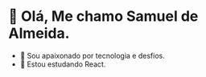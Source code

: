 # :wave: Olá, Me chamo Samuel de Almeida.
  * :telescope: Sou apaixonado por tecnologia e desfios.<br/>
* :seedling: Estou estudando React.
